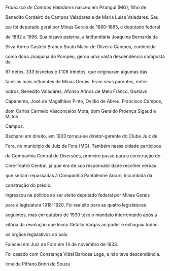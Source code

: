 

*Francisco de Campos Valadares* nasceu em Pitangui (MG), filho de

Benedito Cordeiro de Campos Valadares e de Maria Luísa Valadares. Seu

pai foi deputado geral por Minas Gerais de 1880-1885, e deputado federal

de 1892 a 1896. Sua bisavó paterna, a latifundiária Joaquina Bernarda da

Silva Abreu Castelo Branco Souto Maior de Oliveira Campos, conhecida

como dona Joaquina do Pompéu, gerou uma vasta descendência composta de

87 netos, 333 bisnetos e 1.108 trinetos, que originaram algumas das

famílias mais influentes de Minas Gerais. Eram seus parentes, entre

outros, Benedito Valadares, Afonso Arinos de Melo Franco, Gustavo

Capanema, José de Magalhães Pinto, Ovídio de Abreu, Francisco Campos,

dom Carlos Carmelo Vasconcelos Mota, dom Geraldo Proença Sigaud e Milton

Campos.



Bacharel em direito, em 1903 tornou-se diretor-gerente do Clube Juiz de

Fora, no município de Juiz de Fora (MG). Também nessa cidade participou

da Companhia Central de Diversões, primeiro passo para a construção do

Cine-Teatro Central, já que era de sua responsabilidade recolher verbas

que seriam repassadas à Companhia Pantaleone Arcuri, incumbida da

construção do prédio.



Ingressou na política ao ser eleito deputado federal por Minas Gerais

para a legislatura 1918-1920. Foi reeleito para as quatro legislaturas

seguintes, mas em outubro de 1930 teve o mandato interrompido após a

vitória da revolução que levou Getúlio Vargas ao poder e extinguiu todos

os órgãos legislativos do país.



Faleceu em Juiz de Fora em 14 de novembro de 1933.



Foi casado com Constança Vidal Barbosa Lage, e não teve descendência.



Ioneide Piffano Brion de Souza



